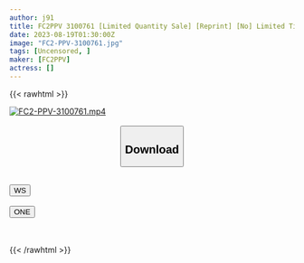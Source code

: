 ```yaml
---
author: j91
title: FC2PPV 3100761 [Limited Quantity Sale] [Reprint] [No] Limited Time! Very Popular! Current ○ Female ○ Student Super Slender Beauty **! Let’s Make A Swimsuit After School And Make A Large Amount Of Facial Cumshots For The First Time In Our Life!
date: 2023-08-19T01:30:00Z
image: "FC2-PPV-3100761.jpg"
tags: [Uncensored, ]
maker: [FC2PPV]
actress: []
---
```



{{< rawhtml >}}

<div class="video" data-videoid="jptvzr4b8vhc">
    <a href="javascript:;">
        <img src="https://my.j91.asia/posts/FC2-PPV-3100761/FC2-PPV-3100761.jpg" width="WIDTH" height="HEIGHT" alt="FC2-PPV-3100761.mp4" loading="lazy">
    </a>
</div>

<script type="text/javascript" src="https://j91.asia/asset/on-demand-ws.js"></script>

<br>
  <link rel="stylesheet" href="https://j91.asia/asset/bs5.css">
  
  <center>
  <button class="btn btn-primary" type="button" data-bs-toggle="collapse" data-bs-target=".multi-collapse" aria-expanded="false" aria-controls="multiCollapseExample1 multiCollapseExample2"><h2>Download</h2></button></center>
</p>
<div class="row">
  <div class="col">
    <div class="collapse multi-collapse" id="multiCollapseExample1">
      <div class="card card-body">
	      	      <br>
<div class="buttons">  
<a href="https://wolfstream.tv/v/jptvzr4b8vhc"><button class="btn-hover color-3"><i class="fa fa-download"></i> WS</button></a></div>
    </div>
  </div>
</div>
  <div class="col">
    <div class="collapse multi-collapse" id="multiCollapseExample2">
      <div class="card card-body">
	      <br>
<div class="buttons">
    <a href="https://oneupload.to/6npdihfa5doc"><button class="btn-hover color-9"><i class="fa fa-download"></i> ONE</button></a></div>
<br><br>
      </div>
    </div>
  </div>
</div>

{{< /rawhtml >}}
